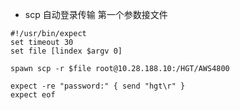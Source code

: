 
* scp 自动登录传输 第一个参数接文件
```
#!/usr/bin/expect
set timeout 30
set file [lindex $argv 0]

spawn scp -r $file root@10.28.188.10:/HGT/AWS4800

expect -re "password:" { send "hgt\r" }
expect eof

```